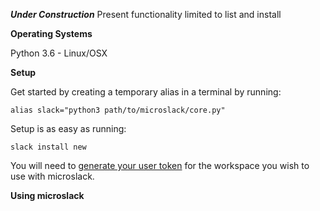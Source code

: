 **_Under Construction_**
Present functionality limited to list and install

**Operating Systems**

Python 3.6 - Linux/OSX

**Setup**

Get started by creating a temporary alias in a terminal by running:

`alias slack="python3 path/to/microslack/core.py"`

Setup is as easy as running:

`slack install new`

You will need to [generate your user token](https://api.slack.com/custom-integrations/legacy-tokens) for the workspace you wish to use with microslack.




**Using microslack**
